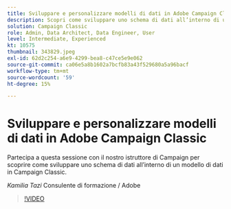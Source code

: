```yaml
---
title: Sviluppare e personalizzare modelli di dati in Adobe Campaign Classic
description: Scopri come sviluppare uno schema di dati all’interno di un modello di dati in Campaign Classic
solution: Campaign Classic
role: Admin, Data Architect, Data Engineer, User
level: Intermediate, Experienced
kt: 10575
thumbnail: 343829.jpeg
exl-id: 62d2c254-a6e9-4299-bea8-c47ce5e9e062
source-git-commit: ca06e5a8b1602a7bcfb83a43f529680a5a96bacf
workflow-type: tm+mt
source-wordcount: '59'
ht-degree: 15%

---
```


# Sviluppare e personalizzare modelli di dati in Adobe Campaign Classic

Partecipa a questa sessione con il nostro istruttore di Campaign per scoprire come sviluppare uno schema di dati all’interno di un modello di dati in Campaign Classic.

*Kamilia Tazi* Consulente di formazione / Adobe

>[!VIDEO](https://video.tv.adobe.com/v/343829/?quality=12&learn=on)
